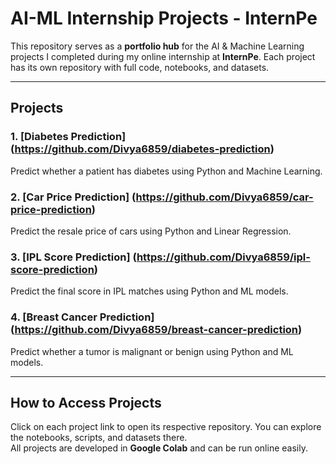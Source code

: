 # AI-ML Internship Projects - InternPe

This repository serves as a **portfolio hub** for the AI & Machine Learning projects I completed during my online internship at **InternPe**. Each project has its own repository with full code, notebooks, and datasets.

---

## Projects

### 1. [Diabetes Prediction] (https://github.com/Divya6859/diabetes-prediction)
Predict whether a patient has diabetes using Python and Machine Learning.  

### 2. [Car Price Prediction] (https://github.com/Divya6859/car-price-prediction)
Predict the resale price of cars using Python and Linear Regression.  

### 3. [IPL Score Prediction] (https://github.com/Divya6859/ipl-score-prediction)
Predict the final score in IPL matches using Python and ML models.  

### 4. [Breast Cancer Prediction] (https://github.com/Divya6859/breast-cancer-prediction)
Predict whether a tumor is malignant or benign using Python and ML models.  

---

## How to Access Projects

Click on each project link to open its respective repository. You can explore the notebooks, scripts, and datasets there.  
All projects are developed in **Google Colab** and can be run online easily.
